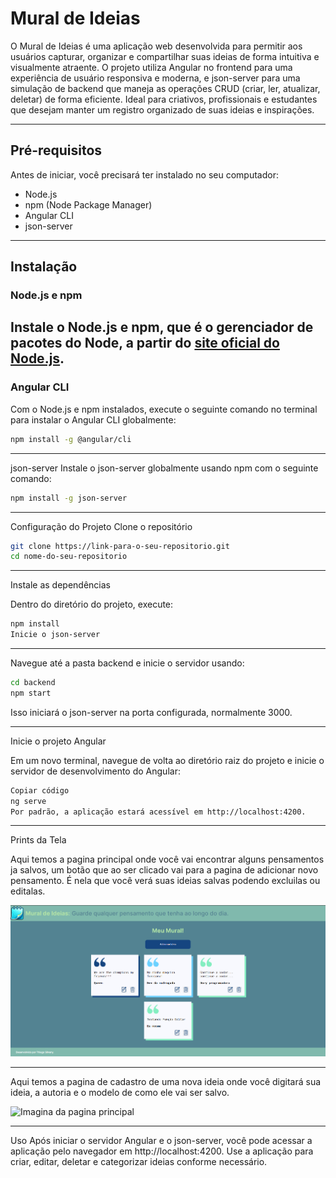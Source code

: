 # Mural de Ideias

O Mural de Ideias é uma aplicação web desenvolvida para permitir aos usuários capturar, organizar e compartilhar suas ideias de forma intuitiva e visualmente atraente. O projeto utiliza Angular no frontend para uma experiência de usuário responsiva e moderna, e json-server para uma simulação de backend que maneja as operações CRUD (criar, ler, atualizar, deletar) de forma eficiente. Ideal para criativos, profissionais e estudantes que desejam manter um registro organizado de suas ideias e inspirações.

---

## Pré-requisitos

Antes de iniciar, você precisará ter instalado no seu computador:
- Node.js
- npm (Node Package Manager)
- Angular CLI
- json-server
---

## Instalação

### Node.js e npm

Instale o Node.js e npm, que é o gerenciador de pacotes do Node, a partir do [site oficial do Node.js](https://nodejs.org/).
---

### Angular CLI

Com o Node.js e npm instalados, execute o seguinte comando no terminal para instalar o Angular CLI globalmente:

```bash
npm install -g @angular/cli
```
---

json-server
Instale o json-server globalmente usando npm com o seguinte comando:
```bash
npm install -g json-server
```
---

Configuração do Projeto
Clone o repositório

```bash
git clone https://link-para-o-seu-repositorio.git
cd nome-do-seu-repositorio
```
---

Instale as dependências

Dentro do diretório do projeto, execute:

```bash
npm install
Inicie o json-server
```
---

Navegue até a pasta backend e inicie o servidor usando:

```bash
cd backend
npm start
```
Isso iniciará o json-server na porta configurada, normalmente 3000.

---

Inicie o projeto Angular

Em um novo terminal, navegue de volta ao diretório raiz do projeto e inicie o servidor de desenvolvimento do Angular:

```bash
Copiar código
ng serve
Por padrão, a aplicação estará acessível em http://localhost:4200.
```
---

Prints da Tela

Aqui temos a pagina principal onde você vai encontrar alguns pensamentos ja salvos, um botão que ao ser clicado vai para a pagina de adicionar novo pensamento. É nela que você verá suas ideias salvas podendo excluilas ou editalas.

![Imagina da pagina principal](Imagens/Pagina-Lista.png)
 
---
Aqui temos a pagina de cadastro de uma nova ideia onde você digitará sua ideia, a autoria e o modelo de como ele vai ser salvo.

![Imagina da pagina principal](Trabalho_A3/Imagens/Pagina-Cadastro.png)

---

Uso
Após iniciar o servidor Angular e o json-server, você pode acessar a aplicação pelo navegador em http://localhost:4200. Use a aplicação para criar, editar, deletar e categorizar ideias conforme necessário.


